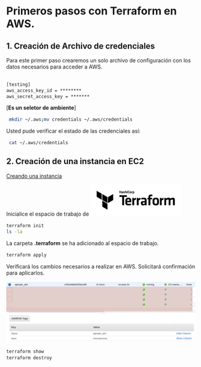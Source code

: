 # Primeros pasos con Terraform en AWS.

## 1. Creación de Archivo de credenciales

Para este primer paso crearemos un solo archivo de configuración
con los datos necesarios para acceder a AWS.

```

[testing]
aws_access_key_id = ********
aws_secret_access_key = *******

```

[**Es un seletor de ambiente**]

```bash 
 mkdir ~/.aws;mv credentials ~/.aws/credentials 
 ```
Usted pude verificar el estado de las credenciales así:

```bash 
 cat ~/.aws/credentials 
 ```

## 2. Creación de una instancia en EC2

[Creando una instancia](instaciaEC2.tf)

Inicialice el espacio de trabajo de ![terraform](images/terraform-black.png)

```bash
terraform init
ls -la
```

La carpeta **.terraform** se ha adicionado al espacio de trabajo.

```bash
terraform apply
```
Verificará los cambios necesarios a realizar en AWS. Solicitará confirmación para aplicarlos.

![Resultado](images/EC2Instance1.png)

```bash
terraform show
terraform destroy
```